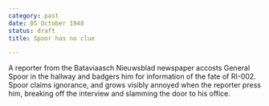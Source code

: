 ```yaml
---
category: past
date: 05 October 1948
status: draft
title: Spoor has no clue

---
```



A reporter from the Bataviaasch Nieuwsblad newspaper
accosts General Spoor in the hallway and badgers him for information of
the fate of RI-002. Spoor claims ignorance, and grows visibly annoyed
when the reporter press him, breaking off the interview and slamming the
door to his office.
